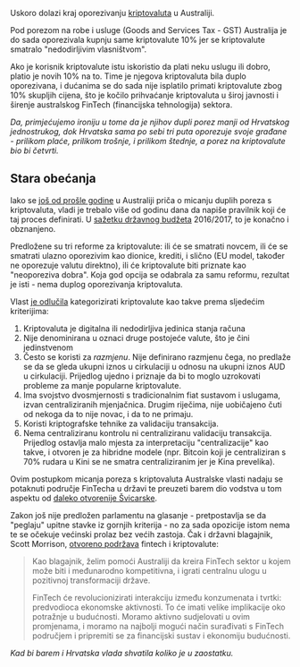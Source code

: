 Uskoro dolazi kraj oporezivanju [kriptovaluta][cc] u Australiji.

Pod porezom na robe i usluge (Goods and Services Tax - GST) Australija je do sada oporezivala kupnju same kriptovalute 10% jer se kriptovalute smatralo "nedodirljivim vlasništvom".

Ako je korisnik kriptovalute istu iskoristio da plati neku uslugu ili dobro, platio je novih 10% na to. Time je njegova kriptovaluta bila duplo oporezivana, i dućanima se do sada nije isplatilo primati kriptovalute zbog 10% skupljih cijena, što je kočilo prihvaćanje kriptovaluta u široj javnosti i širenje australskog FinTech (financijska tehnologija) sektora.

_Da, primjećujemo ironiju u tome da je njihov dupli porez manji od Hrvatskog jednostrukog, dok Hrvatska sama po sebi tri puta oporezuje svoje građane - prilikom plaće, prilikom trošnje, i prilikom štednje, a porez na kriptovalute bio bi četvrti._

## Stara obećanja

Iako se [još od prošle godine][lastyear] u Australiji priča o micanju duplih poreza s kriptovaluta, vladi je trebalo više od godinu dana da napiše pravilnik koji će taj proces definirati. U [sažetku državnog budžeta][budget] 2016/2017, to je konačno i obznanjeno. 

Predložene su tri reforme za kriptovalute: ili će se smatrati novcem, ili će se smatrati ulazno oporezivim kao dionice, krediti, i slično (EU model, također ne oporezuje valutu direktno), ili će kriptovalute biti priznate kao "neoporeziva dobra". Koja god opcija se odabrala za samu reformu, rezultat je isti - nema duplog oporezivanja kriptovaluta.

Vlast [je odlučila][paper] kategorizirati kriptovalute kao takve prema sljedećim kriterijima:

1. Kriptovaluta je digitalna ili nedodirljiva jedinica stanja računa
2. Nije denominirana u oznaci druge postojeće valute, što je čini jedinstvenom
3. Često se koristi za _razmjenu_. Nije definirano razmjenu čega, no predlaže se da se gleda ukupni iznos u cirkulaciji u odnosu na ukupni iznos AUD u cirkulaciji. Prijedlog ujedno i priznaje da bi to moglo uzrokovati probleme za manje popularne kriptovalute.
4. Ima svojstvo dvosmjernosti s tradicionalnim fiat sustavom i uslugama, izvan centraliziranih mjenjačnica. Drugim riječima, nije uobičajeno čuti od nekoga da to nije novac, i da to ne primaju.
5. Koristi kriptografske tehnike za validaciju transakcija.
6. Nema centraliziranu kontrolu ni centraliziranu validaciju transakcija. Prijedlog ostavlja malo mjesta za interpretaciju "centralizacije" kao takve, i otvoren je za hibridne modele (npr. Bitcoin koji je centraliziran s 70% rudara u Kini se ne smatra centraliziranim jer je Kina prevelika).

Ovim postupkom micanja poreza s kriptovaluta Australske vlasti nadaju se potaknuti područje FinTecha u državi te preuzeti barem dio vodstva u tom aspektu od [daleko otvorenije Švicarske][swiss]. 

Zakon još nije predložen parlamentu na glasanje - pretpostavlja se da "peglaju" upitne stavke iz gornjih kriterija - no za sada opozicije istom nema te se očekuje većinski prolaz bez većih zastoja. Čak i državni blagajnik, Scott Morrison, [otvoreno podržava][treasury] fintech i kriptovalute:

> Kao blagajnik, želim pomoći Australiji da kreira FinTech sektor u kojem može biti i međunarodno kompetitivna, i igrati centralnu ulogu u pozitivnoj transformaciji države.
>
> FinTech će revolucionizirati interakciju između konzumenata i tvrtki: predvodioca ekonomske aktivnosti. To će imati velike implikacije oko potražnje u budućnosti. Moramo aktivno sudjelovati u ovim promjenama, i moramo na najbolji mogući način surađivati s FinTech područjem i pripremiti se za financijski sustav i ekonomiju budućnosti.

_Kad bi barem i Hrvatska vlada shvatila koliko je u zaostatku._

[lastyear]: http://fintech.treasury.gov.au/australias-fintech-priorities/
[cc]: https://bitfalls.com/hr/2017/08/20/cryptocurrency/
[swiss]: https://bitfalls.com/hr/2017/09/11/switzerlands-chiasso-accept-bitcoin-tax-payments/
[treasury]: http://fintech.treasury.gov.au/
[budget]: http://budget.gov.au/2016-17/content/glossies/jobs-growth/html/jobs-growth-01.htm
[paper]: https://bravenewcoin.com/assets/Industry-Reports-2016/GST-treatment-of-digital-currency.pdf